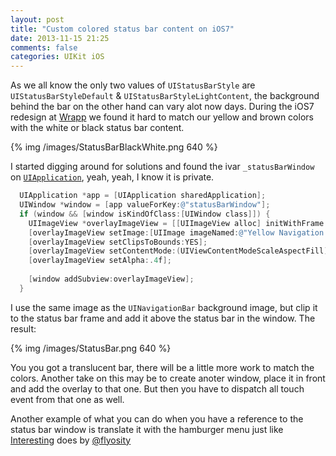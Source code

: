 ```yaml
---
layout: post
title: "Custom colored status bar content on iOS7"
date: 2013-11-15 21:25
comments: false
categories: UIKit iOS
---
```


As we all know the only two values of `UIStatusBarStyle` are `UIStatusBarStyleDefault` & `UIStatusBarStyleLightContent`, the background behind the bar on the other hand can vary alot now days. During the iOS7 redesign at [Wrapp](http://wrapp.com) we found it hard to match our yellow and brown colors with the white or black status bar content.

{% img /images/StatusBarBlackWhite.png 640 %}

I started digging around for solutions and found the ivar `_statusBarWindow` on [`UIApplication`](https://github.com/JaviSoto/iOS7-Runtime-Headers/blob/master/Frameworks/UIKit.framework/UIApplication.h#L22), yeah, yeah, I know it is private.


``` objective-c
  UIApplication *app = [UIApplication sharedApplication];
  UIWindow *window = [app valueForKey:@"statusBarWindow"];
  if (window && [window isKindOfClass:[UIWindow class]]) {
    UIImageView *overlayImageView = [[UIImageView alloc] initWithFrame:app.statusBarFrame];
    [overlayImageView setImage:[UIImage imageNamed:@"Yellow Navigation Bar"]];
    [overlayImageView setClipsToBounds:YES];
    [overlayImageView setContentMode:(UIViewContentModeScaleAspectFill)];
    [overlayImageView setAlpha:.4f];
    
    [window addSubview:overlayImageView];
  }
```

I use the same image as the `UINavigationBar` background image, but clip it to the status bar frame and add it above the status bar in the window. The result:

{% img /images/StatusBar.png 640 %}

You you got a translucent bar, there will be a little more work to match the colors. Another take on this may be to create anoter window, place it in front and add the overlay to that one. But then you have to dispatch all touch event from that one as well.

Another example of what you can do when you have a reference to the status bar window is translate it with the hamburger menu just like [Interesting](http://flyosity.com/interesting/) does by [@flyosity](http://twitter.com/flyosity)
